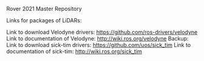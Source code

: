 Rover 2021 Master Repository

Links for packages of LiDARs:

Link to download Velodyne drivers: https://github.com/ros-drivers/velodyne Link to documentation of Velodyne: http://wiki.ros.org/velodyne
Backup: Link to download sick-tim drivers: https://github.com/uos/sick_tim Link to documentation of sick-tim: http://wiki.ros.org/sick_tim
